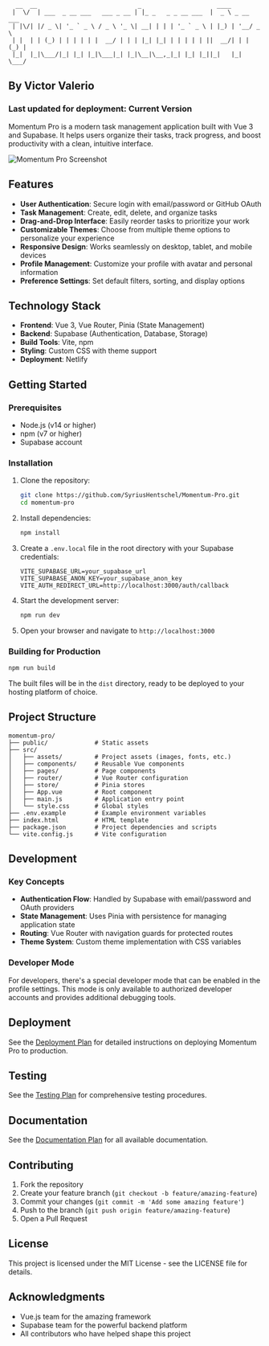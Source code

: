 ```
  __  __                            _                     ____           
 |  \/  | ___  _ __ ___   ___ _ __ | |_ _   _ _ __ ___  |  _ \ _ __ ___ 
 | |\/| |/ _ \| '_ ` _ \ / _ \ '_ \| __| | | | '_ ` _ \ | |_) | '__/ _ \
 | |  | | (_) | | | | | |  __/ | | | |_| |_| | | | | | ||  __/| | | (_) |
 |_|  |_|\___/|_| |_| |_|\___|_| |_|\__|\__,_|_| |_| |_||_|   |_|  \___/
```

## By Victor Valerio
### Last updated for deployment: Current Version


Momentum Pro is a modern task management application built with Vue 3 and Supabase. It helps users organize their tasks, track progress, and boost productivity with a clean, intuitive interface.

![Momentum Pro Screenshot](public/screenshot.png)

## Features

- **User Authentication**: Secure login with email/password or GitHub OAuth
- **Task Management**: Create, edit, delete, and organize tasks
- **Drag-and-Drop Interface**: Easily reorder tasks to prioritize your work
- **Customizable Themes**: Choose from multiple theme options to personalize your experience
- **Responsive Design**: Works seamlessly on desktop, tablet, and mobile devices
- **Profile Management**: Customize your profile with avatar and personal information
- **Preference Settings**: Set default filters, sorting, and display options

## Technology Stack

- **Frontend**: Vue 3, Vue Router, Pinia (State Management)
- **Backend**: Supabase (Authentication, Database, Storage)
- **Build Tools**: Vite, npm
- **Styling**: Custom CSS with theme support
- **Deployment**: Netlify

## Getting Started

### Prerequisites

- Node.js (v14 or higher)
- npm (v7 or higher)
- Supabase account

### Installation

1. Clone the repository:
   ```bash
   git clone https://github.com/SyriusHentschel/Momentum-Pro.git
   cd momentum-pro
   ```

2. Install dependencies:
   ```bash
   npm install
   ```

3. Create a `.env.local` file in the root directory with your Supabase credentials:
   ```
   VITE_SUPABASE_URL=your_supabase_url
   VITE_SUPABASE_ANON_KEY=your_supabase_anon_key
   VITE_AUTH_REDIRECT_URL=http://localhost:3000/auth/callback
   ```

4. Start the development server:
   ```bash
   npm run dev
   ```

5. Open your browser and navigate to `http://localhost:3000`

### Building for Production

```bash
npm run build
```

The built files will be in the `dist` directory, ready to be deployed to your hosting platform of choice.

## Project Structure

```
momentum-pro/
├── public/             # Static assets
├── src/
│   ├── assets/         # Project assets (images, fonts, etc.)
│   ├── components/     # Reusable Vue components
│   ├── pages/          # Page components
│   ├── router/         # Vue Router configuration
│   ├── store/          # Pinia stores
│   ├── App.vue         # Root component
│   ├── main.js         # Application entry point
│   └── style.css       # Global styles
├── .env.example        # Example environment variables
├── index.html          # HTML template
├── package.json        # Project dependencies and scripts
└── vite.config.js      # Vite configuration
```

## Development

### Key Concepts

- **Authentication Flow**: Handled by Supabase with email/password and OAuth providers
- **State Management**: Uses Pinia with persistence for managing application state
- **Routing**: Vue Router with navigation guards for protected routes
- **Theme System**: Custom theme implementation with CSS variables

### Developer Mode

For developers, there's a special developer mode that can be enabled in the profile settings. This mode is only available to authorized developer accounts and provides additional debugging tools.

## Deployment

See the [Deployment Plan](deployment-plan.md) for detailed instructions on deploying Momentum Pro to production.

## Testing

See the [Testing Plan](testing-plan.md) for comprehensive testing procedures.

## Documentation

See the [Documentation Plan](documentation-plan.md) for all available documentation.

## Contributing

1. Fork the repository
2. Create your feature branch (`git checkout -b feature/amazing-feature`)
3. Commit your changes (`git commit -m 'Add some amazing feature'`)
4. Push to the branch (`git push origin feature/amazing-feature`)
5. Open a Pull Request

## License

This project is licensed under the MIT License - see the LICENSE file for details.

## Acknowledgments

- Vue.js team for the amazing framework
- Supabase team for the powerful backend platform
- All contributors who have helped shape this project
